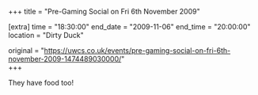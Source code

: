 +++
title = "Pre-Gaming Social on Fri 6th November 2009"

[extra]
time = "18:30:00"
end_date = "2009-11-06"
end_time = "20:00:00"
location = "Dirty Duck"

original = "https://uwcs.co.uk/events/pre-gaming-social-on-fri-6th-november-2009-1474489030000/"    
+++

They have food too\!

